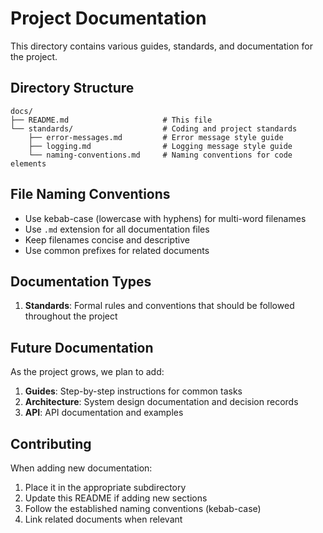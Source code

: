 # Project Documentation

This directory contains various guides, standards, and documentation for the project.

## Directory Structure

```shell
docs/
├── README.md                     # This file
└── standards/                    # Coding and project standards
    ├── error-messages.md         # Error message style guide
    ├── logging.md                # Logging message style guide
    └── naming-conventions.md     # Naming conventions for code elements
```

## File Naming Conventions

- Use kebab-case (lowercase with hyphens) for multi-word filenames
- Use `.md` extension for all documentation files
- Keep filenames concise and descriptive
- Use common prefixes for related documents

## Documentation Types

1. **Standards**: Formal rules and conventions that should be followed throughout the project

## Future Documentation

As the project grows, we plan to add:

1. **Guides**: Step-by-step instructions for common tasks
2. **Architecture**: System design documentation and decision records
3. **API**: API documentation and examples

## Contributing

When adding new documentation:

1. Place it in the appropriate subdirectory
2. Update this README if adding new sections
3. Follow the established naming conventions (kebab-case)
4. Link related documents when relevant
